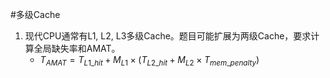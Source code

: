 #多级Cache
1.  现代CPU通常有L1, L2, L3多级Cache。题目可能扩展为两级Cache，要求计算全局缺失率和AMAT。
    *   $T_{AMAT} = T_{L1\_hit} + M_{L1} \times (T_{L2\_hit} + M_{L2} \times T_{mem\_penalty})$
